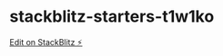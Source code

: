 # stackblitz-starters-t1w1ko

[Edit on StackBlitz ⚡️](https://stackblitz.com/edit/stackblitz-starters-t1w1ko)